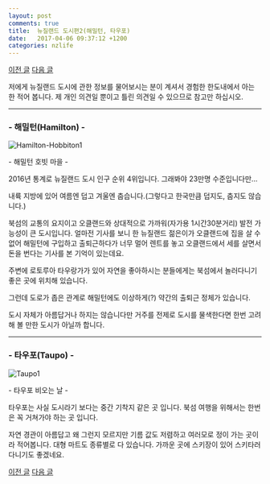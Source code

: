 ```yaml
---
layout: post
comments: true
title:  뉴질랜드 도시편2(해밀턴, 타우포)
date:   2017-04-06 09:37:12 +1200
categories: nzlife
---
```


<a href="{{ site.github.url }}/nzlife/2017/04/06/AucklandNWellington.html" class="page-change">이전 글</a>
<a href="{{ site.github.url }}/nzlife/2017/04/06/WhanganuiNPalmerstonNorth.html" class="page-change">다음 글</a>

저에게 뉴질랜드 도시에 관한 정보를 물어보시는 분이 계셔서 경험한 한도내에서 아는 한 적어 봅니다. 제 개인 의견일 뿐이고 틀린 의견일 수 있으므로 참고만 하십시오.
<hr>
<div class="post-head">
    <h3>- 해밀턴(Hamilton) -</h3>
    <img src="{{ site.url }}/assets/images/Hamilton-Hobbiton1.jpg" alt="Hamilton-Hobbiton1"/>
    <p class="image-description">- 해밀턴 호빗 마을 -</p>
</div>

2016년 통계로 뉴질랜드 도시 인구 순위 4위입니다. 그래봐야 23만명 수준입니다만...

내륙 지방에 있어 여름엔 덥고 겨울엔 춥습니다.(그렇다고 한국만큼 덥지도, 춥지도 않습니다.)

북섬의 교통의 요지이고 오클랜드와 상대적으로 가까워(자가용 1시간30분거리) 발전 가능성이 큰 도시입니다. 얼마전 기사를 보니 한 뉴질랜드 젊은이가 오클랜드에 집을 살 수 없어 해밀턴에 구입하고 출퇴근하다가 너무 멀어 렌트를 놓고 오클랜드에서 세를 살면서 돈을 번다는 기사를 본 기억이 있는데요.

주변에 로토루아 타우랑가가 있어 자연을 좋아하시는 분들에게는 북섬에서 놀러다니기 좋은 곳에 위치해 있습니다.

그런데 도로가 좁은 관계로 해밀턴에도 이상하게(?) 약간의 출퇴근 정체가 있습니다.

도시 자체가 아름답거나 하지는 않습니다만 거주를 전제로 도시를 물색한다면 한번 고려해 볼 만한 도시가 아닐까 합니다.
<hr>
<div class="post-head">
    <h3>- 타우포(Taupo) -</h3>
    <img src="{{ site.url }}/assets/images/Taupo1.jpg" alt="Taupo1"/>
    <p class="image-description">- 타우포 비오는 날 -</p>
</div>

타우포는 사실 도시라기 보다는 중간 기착지 같은 곳 입니다. 북섬 여행을 위해서는 한번은 꼭 거쳐가야 하는 곳 입니다.

자연 경관이 아름답고 왜 그런지 모르지만 기름 값도 저렴하고 여러모로 정이 가는 곳이라 적어봅니다. 대형 마트도 종류별로 다 있습니다. 가까운 곳에 스키장이 있어 스키타러 다니기도 좋겠네요.

<a href="{{ site.github.url }}/nzlife/2017/04/06/AucklandNWellington.html" class="page-change">이전 글</a>
<a href="{{ site.github.url }}/nzlife/2017/04/06/WhanganuiNPalmerstonNorth.html" class="page-change">다음 글</a>